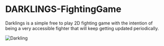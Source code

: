 # DARKLINGS-FightingGame
Darklings is a simple free to play 2D fighting game with the intention of being a very accessible fighter that will keep getting updated periodically.

![Darkling](https://i.imgur.com/Gy2ZYS6.png)
